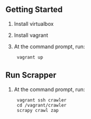 Getting Started
---------------

1. Install virtualbox
2. Install vagrant
3. At the command prompt, run:

        vagrant up

Run Scrapper
------------

1. At the command prompt, run:

        vagrant ssh crawler
        cd /vagrant/crawler
        scrapy crawl zap